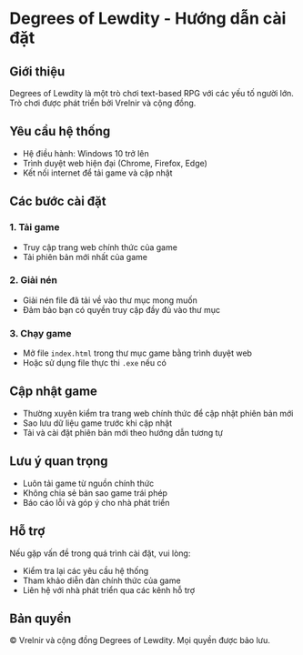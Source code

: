 # Degrees of Lewdity - Hướng dẫn cài đặt

## Giới thiệu
Degrees of Lewdity là một trò chơi text-based RPG với các yếu tố người lớn. Trò chơi được phát triển bởi Vrelnir và cộng đồng.

## Yêu cầu hệ thống
- Hệ điều hành: Windows 10 trở lên
- Trình duyệt web hiện đại (Chrome, Firefox, Edge)
- Kết nối internet để tải game và cập nhật

## Các bước cài đặt

### 1. Tải game
- Truy cập trang web chính thức của game
- Tải phiên bản mới nhất của game

### 2. Giải nén
- Giải nén file đã tải về vào thư mục mong muốn
- Đảm bảo bạn có quyền truy cập đầy đủ vào thư mục

### 3. Chạy game
- Mở file `index.html` trong thư mục game bằng trình duyệt web
- Hoặc sử dụng file thực thi `.exe` nếu có

## Cập nhật game
- Thường xuyên kiểm tra trang web chính thức để cập nhật phiên bản mới
- Sao lưu dữ liệu game trước khi cập nhật
- Tải và cài đặt phiên bản mới theo hướng dẫn tương tự

## Lưu ý quan trọng
- Luôn tải game từ nguồn chính thức
- Không chia sẻ bản sao game trái phép
- Báo cáo lỗi và góp ý cho nhà phát triển

## Hỗ trợ
Nếu gặp vấn đề trong quá trình cài đặt, vui lòng:
- Kiểm tra lại các yêu cầu hệ thống
- Tham khảo diễn đàn chính thức của game
- Liên hệ với nhà phát triển qua các kênh hỗ trợ

## Bản quyền
© Vrelnir và cộng đồng Degrees of Lewdity. Mọi quyền được bảo lưu. 